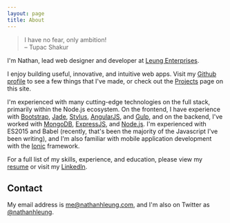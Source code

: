 ```yaml
---
layout: page
title: About
---
```

> I have no fear, only ambition!<br>
> &ndash; Tupac Shakur

I'm Nathan, lead web designer and developer at <a href="https://www.leungenterprises.com" target="_blank">Leung Enterprises</a>.

I enjoy building useful, innovative, and intuitive web apps.  Visit my <a href="http://github.com/nathanhleung" target="_blank">Github profile</a> to see a few things that I've made, or check out the <a href="/projects/" target="_blank">Projects</a> page on this site.

I'm experienced with many cutting-edge technologies on the full stack, primarily within the Node.js ecosystem.  On the frontend, I have experience with <a href="http://getbootstrap.com" target="_blank">Bootstrap</a>, <a href="http://jade-lang.com" target="_blank">Jade</a>, <a href="https://learnboost.github.io/stylus/" target="_blank">Stylus</a>, <a href="http://angularjs.org" target="_blank">AngularJS</a>, and <a href="http://gulpjs.com" target="_blank">Gulp</a>, and on the backend, I've worked with <a href="http://mongodb.org" target="_blank">MongoDB</a>, <a href="http://expressjs.com" target="_blank">ExpressJS</a>, and <a href="http://nodejs.org" target="_blank">Node.js</a>. I'm experienced with ES2015 and Babel (recently, that's been the majority of the Javascript I've been writing), and I'm also familiar with mobile application development with the [Ionic](http://ionicframework.com/) framework.

For a full list of my skills, experience, and education, please view my <a href="https://xyz.nathanhleung.com/resume" target="_blank">resume</a> or visit my <a href="https://www.linkedin.com/in/nathanhleung" target="_blank">LinkedIn</a>.

## Contact
My email address is [me@nathanhleung.com](mailto:me@nathanhleung.com), and I'm also on Twitter as <a href="https://twitter.com/nathanhleung" target="_blank">@nathanhleung</a>.
